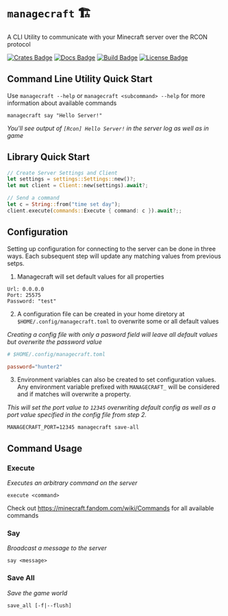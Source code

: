 # `managecraft` :building_construction:
A CLI Utility to communicate with your Minecraft server over the RCON protocol

[![Crates Badge]][Crates] [![Docs Badge]][Docs] [![Build Badge]][Build] [![License Badge]][License]

## Command Line Utility Quick Start
Use `managecraft --help` or `managecraft <subcommand> --help` for more information about available commands

```shell
managecraft say "Hello Server!"
```
_You'll see output of `[Rcon] Hello Server!` in the server log as well as in game_

## Library Quick Start
```rust
// Create Server Settings and Client
let settings = settings::Settings::new()?;
let mut client = Client::new(settings).await?;

// Send a command
let c = String::from("time set day");
client.execute(commands::Execute { command: c }).await?;;
```

## Configuration
Setting up configuration for connecting to the server can be done in three ways. Each subsequent step will update any matching values from previous setps.

1. Managecraft will set default values for all properties
```
Url: 0.0.0.0
Port: 25575
Password: "test"
```

2. A configuration file can be created in your home diretory at `$HOME/.config/managecraft.toml` to overwrite some or all default values

_Creating a config file with only a pasword field will leave all default values but overwrite the password value_
```toml
# $HOME/.config/managecraft.toml

password="hunter2"
```

3. Environment variables can also be created to set configuration values. Any environment variable prefixed with `MANAGECRAFT_` will be considered and if matches will overwrite a property.

_This will set the port value to `12345` overwriting default config as well as a port value specified in the config file from step 2._
```shell
MANAGECRAFT_PORT=12345 managecraft save-all
```

## Command Usage

### Execute
_Executes an arbitrary command on the server_

`execute <command>`

Check out https://minecraft.fandom.com/wiki/Commands for all available commands

### Say
_Broadcast a message to the server_

`say <message>` 

### Save All
_Save the game world_

`save_all [-f|--flush]` 

[Crates]: https://crates.io/crates/managecraft
[Crates Badge]: https://img.shields.io/crates/v/managecraft

[Docs]: https://docs.rs/managecraft
[Docs Badge]: https://docs.rs/managecraft/badge.svg

[Build]: https://github.com/jayman888/managecraft/actions/workflows/release.yml
[Build Badge]: https://github.com/jayman888/managecraft/actions/workflows/release.yml/badge.svg?branch=master

[License]: https://spdx.org/licenses/MIT.html
[License Badge]: https://img.shields.io/badge/License-MIT-blue.svg
